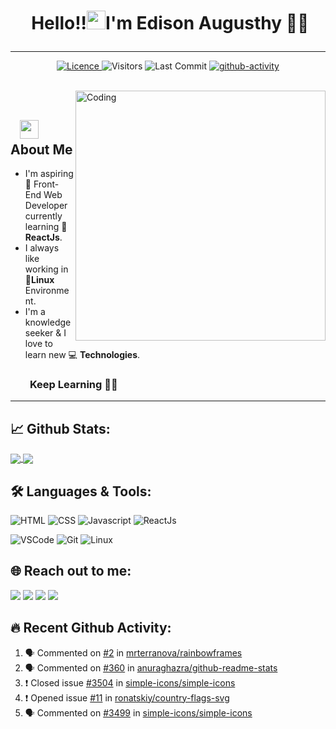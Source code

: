# <p align="center">️ **Hello!!<img src="https://raw.githubusercontent.com/KarthikNayak024/KarthikNayak024/master/assets/wave.gif" alt="waving hand" width="30px">I'm Edison Augusthy** 🎯️🚀️</p>

---

<p align="center">
<a href="https://github.com/edisonaugusthy/edisonaugusthy/blob/master/LICENCE">
<img alt="Licence" src="https://img.shields.io/github/license/edisonaugusthy/edisonaugusthy?color=brightgreen&label=LICENCE&logo=MIT"/>
</a>
<img alt="Visitors" src="https://komarev.com/ghpvc/?username=edisonaugusthy&style=flat&labelColor=black&logo=github&label=PROFILE+VIEWS&color=29bf12"/>
<img alt="Last Commit" src="https://img.shields.io/github/last-commit/edisonaugusthy/edisonaugusthy?logo=markdown&label=LAST+UPDATE&color=29bf12&style=flat">
 <a href="https://github.com/edisonaugusthy/edisonaugusthy/actions">
   <img alt="github-activity" src="https://github.com/edisonaugusthy/edisonaugusthy/workflows/update-gh-activity/badge.svg">
  </a>
</p>
</br>
<img align="right" alt="Coding" width="400" src="https://media.giphy.com/media/Y4ak9Ki2GZCbJxAnJD/giphy.gif">
</br>

## &nbsp; &nbsp;<img src="https://media.giphy.com/media/WUlplcMpOCEmTGBtBW/giphy.gif" width="30"> **About Me**

- I'm aspiring 🔭️ Front-End Web Developer currently learning 🌱 **ReactJs**.
- I always like working in 🐧️**Linux** Environment.
- I'm a knowledge seeker & I love to learn new 💻 **Technologies**.

### &nbsp; &nbsp; &nbsp; &nbsp; **Keep Learning** 👨‍🎓️️

---

## 📈 **Github Stats:**

<a href="https://github.com/edisonaugusthy">
<img align="center" src="https://github-readme-stats.vercel.app/api?username=edisonaugusthy&show_icons=true&include_all_commits=true&theme=blue-green&count_private=true">
</a>
<a href="https://github.com/edisonaugusthy/github-readme-stats">
<img align="center" src="https://github-readme-stats.anuraghazra1.vercel.app/api/top-langs/?username=edisonaugusthy&layout=compact&theme=blue-green" />
</a>

</br>

## 🛠️ **Languages & Tools:**

![HTML](https://img.shields.io/badge/html%20-%23E34F26.svg?&style=for-the-badge&logo=html5&logoColor=white)
![CSS](https://img.shields.io/badge/css%20-%231572B6.svg?&style=for-the-badge&logo=css3&logoColor=white)
![Javascript](https://img.shields.io/badge/-Javascript-ffb400?style=for-the-badge&logo=javascript&logoColor=ffff3f)
![ReactJs](https://img.shields.io/badge/-React-blue?style=for-the-badge&logo=react)


![VSCode](https://img.shields.io/badge/-vscode-007ACC?style=for-the-badge&logo=visual-studio-code)
![Git](https://img.shields.io/badge/git%20-%23F05032.svg?&style=for-the-badge&logo=git&logoColor=white)
![Linux](https://img.shields.io/badge/-linux-FCC624?style=for-the-badge&logo=linux&logoColor=black)

## 🌐 **Reach out to me:** ️

[<img src="https://img.shields.io/badge/LinkedIn-edison-informational?style=for-the-badge&labelColor=black&logo=linkedin&logoColor=0077b5&&color=0077b5"/>][linkedin]
[<img src="https://img.shields.io/badge/Gmail-edisonaugusthy117@gamil.com-informational?style=for-the-badge&labelColor=black&logoColor=d14836&logo=gmail&color=d14836"/>][gmail]
[<img src="https://img.shields.io/badge/Github-edisonaugusthy-informational?style=for-the-badge&labelColor=black&logo=github&color=7d88e6"/>][github]
[<img src="https://img.shields.io/badge/Stackoverflow-edison-informational?style=for-the-badge&labelColor=black&logo=stackoverflow&logoColor=fe7a16&color=fe7a16"/>][stackoverflow]


<!-- ## **Badges:**

</a> <a href="https://archiveprogram.github.com/"><img src="https://raw.githubusercontent.com/acervenky/animated-github-badges/master/assets/acbadge.gif" width="40" height="40"></a>
</a> <a href="https://github.com/pricing"><img src="https://raw.githubusercontent.com/acervenky/animated-github-badges/master/assets/pro.gif" width="40" height="40"></a> -->

## **🔥️ Recent Github Activity:**

<!--START_SECTION:activity-->

1. 🗣 Commented on [#2](https://github.com//mrterranova/rainbowframes/issues/2) in [mrterranova/rainbowframes](https://github.com//mrterranova/rainbowframes)
2. 🗣 Commented on [#360](https://github.com//anuraghazra/github-readme-stats/issues/360) in [anuraghazra/github-readme-stats](https://github.com//anuraghazra/github-readme-stats)
3. ❗️ Closed issue [#3504](https://github.com//simple-icons/simple-icons/issues/3504) in [simple-icons/simple-icons](https://github.com//simple-icons/simple-icons)
4. ❗️ Opened issue [#11](https://github.com//ronatskiy/country-flags-svg/issues/11) in [ronatskiy/country-flags-svg](https://github.com//ronatskiy/country-flags-svg)
5. 🗣 Commented on [#3499](https://github.com//simple-icons/simple-icons/issues/3499) in [simple-icons/simple-icons](https://github.com//simple-icons/simple-icons)
<!--END_SECTION:activity-->

<!-- Links of Definitions -->

[linkedin]: https://www.linkedin.com/in/edison-augusthy-403837129
[gmail]: mailto:edisonaugusthy117@gmail.com "Lets connect through email"
[stackoverflow]: https://stackoverflow.com/users/6781625/edison
[github]: https://github.com/edisonaugusthy
[licence]: https://github.com/edisonaugusthy/edisonaugusthy/blob/master/LICENSE
[twitter]: https://twitter.com/edisonpappi
